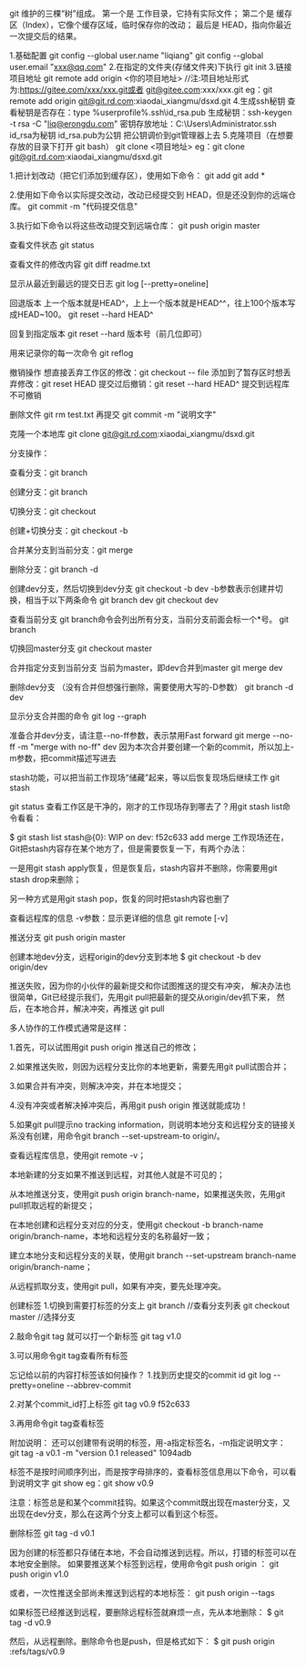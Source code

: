 git 维护的三棵“树”组成。
第一个是 工作目录，它持有实际文件；
第二个是 缓存区（Index），它像个缓存区域，临时保存你的改动；
最后是 HEAD，指向你最近一次提交后的结果。

1.基础配置
git config --global user.name "liqiang"
git config --global user.email "xxx@qq.com"
2.在指定的文件夹(存储文件夹)下执行
git init
3.链接项目地址
git remote add origin <你的项目地址> //注:项目地址形式为:https://gitee.com/xxx/xxx.git或者 git@gitee.com:xxx/xxx.git
eg：git remote add origin git@git.rd.com:xiaodai_xiangmu/dsxd.git
4.生成ssh秘钥
查看秘钥是否存在：type %userprofile%\.ssh\id_rsa.pub
生成秘钥：ssh-keygen -t rsa -C "liq@erongdu.com"
密钥存放地址：C:\Users\Administrator\.ssh   id_rsa为秘钥 id_rsa.pub为公钥
把公钥调价到git管理器上去
5.克隆项目（在想要存放的目录下打开 git bash）
git clone <项目地址>
eg：git clone git@git.rd.com:xiaodai_xiangmu/dsxd.git

1.把计划改动（把它们添加到缓存区），使用如下命令：
    git add <filename>
    git add *
	
2.使用如下命令以实际提交改动，改动已经提交到 HEAD，但是还没到你的远端仓库。
    git commit -m "代码提交信息"

3.执行如下命令以将这些改动提交到远端仓库：
git push origin master


查看文件状态
git status

查看文件的修改内容
git diff readme.txt

显示从最近到最远的提交日志
git log [--pretty=oneline]

回退版本 上一个版本就是HEAD^，上上一个版本就是HEAD^^，往上100个版本写成HEAD~100。
git reset --hard HEAD^

回复到指定版本
git reset --hard 版本号（前几位即可）

用来记录你的每一次命令
git reflog

撤销操作
想直接丢弃工作区的修改：git checkout -- file
添加到了暂存区时想丢弃修改：git reset HEAD <file>
提交过后撤销：git reset --hard HEAD^
提交到远程库不可撤销

删除文件
git rm test.txt    再提交    git commit -m "说明文字"

克隆一个本地库
git clone git@git.rd.com:xiaodai_xiangmu/dsxd.git



分支操作：

查看分支：git branch

创建分支：git branch <name>

切换分支：git checkout <name>

创建+切换分支：git checkout -b <name>

合并某分支到当前分支：git merge <name>

删除分支：git branch -d <name>


创建dev分支，然后切换到dev分支
git checkout -b dev
-b参数表示创建并切换，相当于以下两条命令
git branch dev
git checkout dev

查看当前分支 git branch命令会列出所有分支，当前分支前面会标一个*号。
git branch

切换回master分支
git checkout master

合并指定分支到当前分支 当前为master，即dev合并到master
git merge dev

删除dev分支 （没有合并但想强行删除，需要使用大写的-D参数）
git branch -d dev

显示分支合并图的命令
git log --graph

准备合并dev分支，请注意--no-ff参数，表示禁用Fast forward
git merge --no-ff -m "merge with no-ff" dev
因为本次合并要创建一个新的commit，所以加上-m参数，把commit描述写进去

stash功能，可以把当前工作现场“储藏”起来，等以后恢复现场后继续工作
git stash

git status 查看工作区是干净的，刚才的工作现场存到哪去了？用git stash list命令看看：

$ git stash list
stash@{0}: WIP on dev: f52c633 add merge
工作现场还在，Git把stash内容存在某个地方了，但是需要恢复一下，有两个办法：

一是用git stash apply恢复，但是恢复后，stash内容并不删除，你需要用git stash drop来删除；

另一种方式是用git stash pop，恢复的同时把stash内容也删了


查看远程库的信息 -v参数：显示更详细的信息
git remote [-v]

推送分支
git push origin master

创建本地dev分支，远程origin的dev分支到本地
$ git checkout -b dev origin/dev

推送失败，因为你的小伙伴的最新提交和你试图推送的提交有冲突，
解决办法也很简单，Git已经提示我们，先用git pull把最新的提交从origin/dev抓下来，
然后，在本地合并，解决冲突，再推送
git pull


多人协作的工作模式通常是这样：

1.首先，可以试图用git push origin <branch-name>推送自己的修改；

2.如果推送失败，则因为远程分支比你的本地更新，需要先用git pull试图合并；

3.如果合并有冲突，则解决冲突，并在本地提交；

4.没有冲突或者解决掉冲突后，再用git push origin <branch-name>推送就能成功！

5.如果git pull提示no tracking information，则说明本地分支和远程分支的链接关系没有创建，用命令git branch --set-upstream-to <branch-name> origin/<branch-name>。


查看远程库信息，使用git remote -v；

本地新建的分支如果不推送到远程，对其他人就是不可见的；

从本地推送分支，使用git push origin branch-name，如果推送失败，先用git pull抓取远程的新提交；

在本地创建和远程分支对应的分支，使用git checkout -b branch-name origin/branch-name，本地和远程分支的名称最好一致；

建立本地分支和远程分支的关联，使用git branch --set-upstream branch-name origin/branch-name；

从远程抓取分支，使用git pull，如果有冲突，要先处理冲突。


创建标签
1.切换到需要打标签的分支上 
git branch  //查看分支列表
git checkout master   //选择分支

2.敲命令git tag <name>就可以打一个新标签
git tag v1.0

3.可以用命令git tag查看所有标签

忘记给以前的内容打标签该如何操作？
1.找到历史提交的commit id
git log --pretty=oneline --abbrev-commit

2.对某个commit_id打上标签
git tag v0.9 f52c633

3.再用命令git tag查看标签

附加说明：
  还可以创建带有说明的标签，用-a指定标签名，-m指定说明文字：
  git tag -a v0.1 -m "version 0.1 released" 1094adb

  标签不是按时间顺序列出，而是按字母排序的，查看标签信息用以下命令，可以看到说明文字
  git show <tagname>   eg：git show v0.9
  
注意：标签总是和某个commit挂钩。如果这个commit既出现在master分支，又出现在dev分支，那么在这两个分支上都可以看到这个标签。

删除标签
git tag -d v0.1

因为创建的标签都只存储在本地，不会自动推送到远程。所以，打错的标签可以在本地安全删除。
如果要推送某个标签到远程，使用命令git push origin <tagname>：
git push origin v1.0

或者，一次性推送全部尚未推送到远程的本地标签：
git push origin --tags

如果标签已经推送到远程，要删除远程标签就麻烦一点，先从本地删除：
$ git tag -d v0.9

然后，从远程删除。删除命令也是push，但是格式如下：
$ git push origin :refs/tags/v0.9





